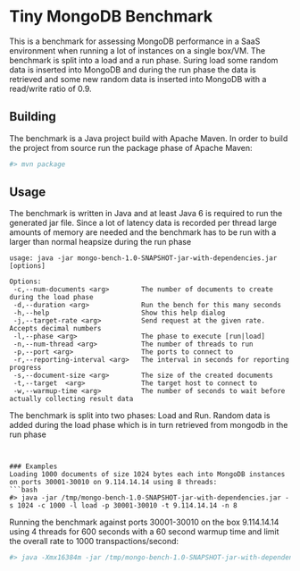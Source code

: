 # Tiny MongoDB Benchmark

This is a benchmark for assessing MongoDB performance in a SaaS environment when running a lot of instances on a single box/VM. The benchmark is split into a load and a run phase. Suring load some random data is inserted into MongoDB and during the run phase the data is retrieved and some new random data is inserted into MongoDB with a read/write ratio of 0.9.

## Building

The benchmark is a Java project build with Apache Maven. In order to build the project from source run the package phase of Apache Maven:
```bash
#> mvn package
```

## Usage

The benchmark is written in Java and at least Java 6 is required to run the generated jar file. Since a lot of latency data is recorded per thread large amounts of memory are needed and the benchmark has to be run with a larger than normal heapsize during the run phase

    usage: java -jar mongo-bench-1.0-SNAPSHOT-jar-with-dependencies.jar [options]

    Options:
     -c,--num-documents <arg>        The number of documents to create during the load phase
     -d,--duration <arg>             Run the bench for this many seconds
     -h,--help                       Show this help dialog
     -j,--target-rate <arg>          Send request at the given rate. Accepts decimal numbers
     -l,--phase <arg>                The phase to execute [run|load]
     -n,--num-thread <arg>           The number of threads to run
     -p,--port <arg>                 The ports to connect to
     -r,--reporting-interval <arg>   The interval in seconds for reporting progress
     -s,--document-size <arg>        The size of the created documents
     -t,--target  <arg>              The target host to connect to
     -w,--warmup-time <arg>          The number of seconds to wait before actually collecting result data

The benchmark is split into two phases: Load and Run. Random data is added during the load phase which is in turn
retrieved from mongodb in the run phase
```


### Examples
Loading 1000 documents of size 1024 bytes each into MongoDB instances on ports 30001-30010 on 9.114.14.14 using 8 threads:
```bash
#> java -jar /tmp/mongo-bench-1.0-SNAPSHOT-jar-with-dependencies.jar -s 1024 -c 1000 -l load -p 30001-30010 -t 9.114.14.14 -n 8
```


Running the benchmark against ports 30001-30010 on the box 9.114.14.14 using 4 threads for 600 seconds with a 60 second warmup time and limit the overall rate to 1000 transpactions/second:
```bash
#> java -Xmx16384m -jar /tmp/mongo-bench-1.0-SNAPSHOT-jar-with-dependencies.jar -l run -p 30001-30010 -t 9.114.14.14 -n 4 -w 60 -d 600 -j 1000
```
